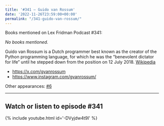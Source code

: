 ```yaml
---
title: '#341 – Guido van Rossum'
date: '2022-11-26T23:59:00+00:00'
permalink: "/341-guido-van-rossum/"
---
```


Books mentioned on Lex Fridman Podcast #341:

*No books mentioned.*

Guido van Rossum is a Dutch programmer best known as the creator of the Python programming language, for which he was the “benevolent dictator for life” until he stepped down from the position on 12 July 2018. <a href="https://en.wikipedia.org/wiki/Guido_van_Rossum" target="_blank">Wikipedia</a>

- <a href="https://x.com/gvanrossum" target="_blank">https://x.com/gvanrossum</a>
- <a href="https://www.instagram.com/gvanrossum/" target="_blank">https://www.instagram.com/gvanrossum/</a>

Other appearances: [\#6](/6-guido-van-rossum/)

- - - - - -

## Watch or listen to episode #341

{% include youtube.html id='-DVyjdw4t9I' %}